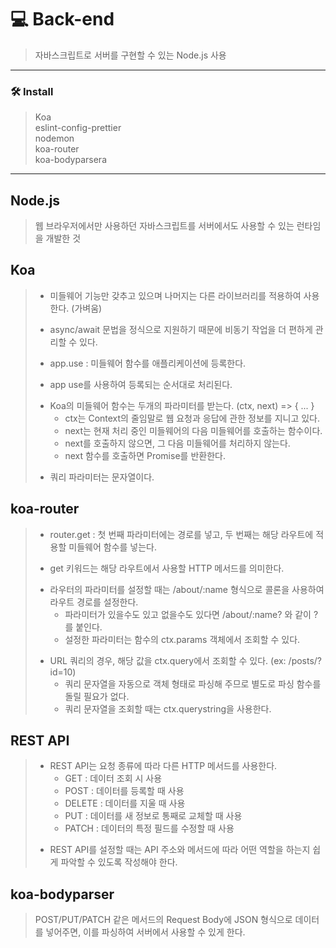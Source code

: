 # 💻 Back-end
> 자바스크립트로 서버를 구현할 수 있는 Node.js 사용 
___
### 🛠 Install
> Koa <br>
> eslint-config-prettier <br>
> nodemon <br>
> koa-router <br>
> koa-bodyparsera
___
## Node.js
> 웹 브라우저에서만 사용하던 자바스크립트를 서버에서도 사용할 수 있는 런타임을 개발한 것

## Koa
> + 미들웨어 기능만 갖추고 있으며 나머지는 다른 라이브러리를 적용하여 사용한다. (가벼움) <br>
> - async/await 문법을 정식으로 지원하기 때문에 비동기 작업을 더 편하게 관리할 수 있다.
> * app.use : 미들웨어 함수를 애플리케이션에 등록한다.
> - app use를 사용하여 등록되는 순서대로 처리된다.
> + Koa의 미들웨어 함수는 두개의 파라미터를 받는다. (ctx, next) => { ... }
>   + ctx는 Context의 줄임말로 웹 요청과 응답에 관한 정보를 지니고 있다.
>   + next는 현재 처리 중인 미들웨어의 다음 미들웨어를 호출하는 함수이다.
>   + next를 호출하지 않으면, 그 다음 미들웨어를 처리하지 않는다.
>   + next 함수를 호출하면 Promise를 반환한다.
> * 쿼리 파라미터는 문자열이다.

## koa-router
> + router.get : 첫 번째 파라미터에는 경로를 넣고, 두 번째는 해당 라우트에 적용할 미들웨어 함수를 넣는다.
> - get 키워드는 해당 라우트에서 사용할 HTTP 메서드를 의미한다.
> * 라우터의 파라미터를 설정할 때는 /about/:name 형식으로 콜론을 사용하여 라우트 경로를 설정한다.
>   * 파라미터가 있을수도 있고 없을수도 있다면 /about/:name? 와 같이 ?를 붙인다.
>   * 설정한 파라미터는 함수의 ctx.params 객체에서 조회할 수 있다.
> + URL 쿼리의 경우, 해당 값을 ctx.query에서 조회할 수 있다. (ex: /posts/?id=10)
>   + 쿼리 문자열을 자동으로  객체 형태로 파싱해 주므로 별도로 파싱 함수를 돌릴 필요가 없다.
>   + 쿼리 문자열을 조회할 때는 ctx.querystring을 사용한다.

## REST API
> + REST API는 요청 종류에 따라 다른 HTTP 메서드를 사용한다.
>   + GET    : 데이터 조회 시 사용 
>   + POST   : 데이터를 등록할 때 사용
>   + DELETE : 데이터를 지울 때 사용
>   + PUT    : 데이터를 새 정보로 통째로 교체할 때 사용
>   + PATCH  : 데이터의 특정 필드를 수정할 때 사용
> - REST API를 설정할 때는 API 주소와 메서드에 따라 어떤 역할을 하는지 쉽게 파악할 수 있도록 작성해야 한다.

## koa-bodyparser
> POST/PUT/PATCH 같은 메서드의 Request Body에 JSON 형식으로 데이터를 넣어주면,
> 이를 파싱하여 서버에서 사용할 수 있게 한다.

